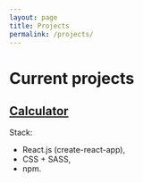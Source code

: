 ```yaml
---
layout: page
title: Projects
permalink: /projects/
---
```


# Current projects

## [Calculator](https://msieroslawska.github.io/calculator/)

Stack:

- React.js (create-react-app),
- CSS + SASS,
- npm.
